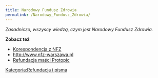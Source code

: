 ```yaml
---
title: Narodowy Fundusz Zdrowia
permalink: /Narodowy_Fundusz_Zdrowia/
---
```


*Zasadniczo, wszyscy wiedzą, czym jest Narodowy Fundusz Zdrowia.*

**Zobacz też**

-   [Korespondencja z NFZ](/atopedia/Korespondencja_z_NFZ "wikilink")
-   <http://www.nfz-warszawa.pl>
-   [Refundacja maści Protopic](/atopedia/Refundacja_maści_Protopic "wikilink")

[Kategoria:Refundacja i pisma](/atopedia/Kategoria:Refundacja_i_pisma "wikilink")
